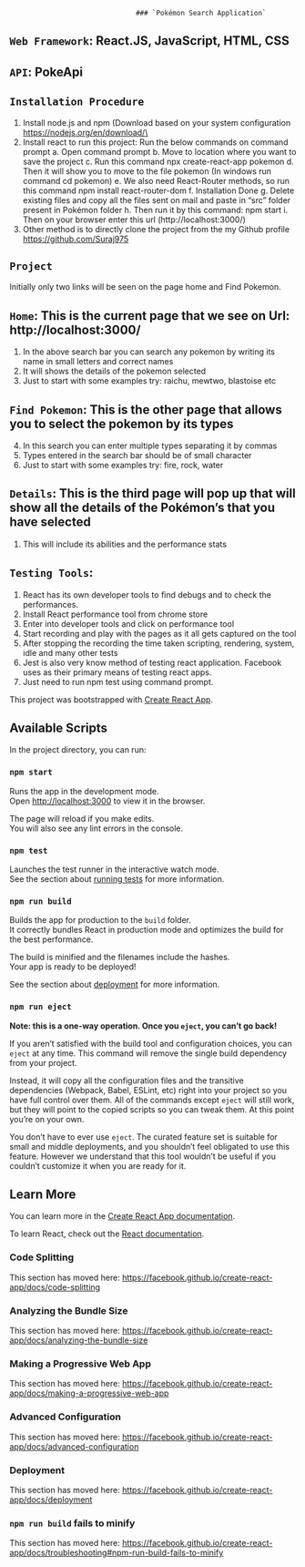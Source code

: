                                   ### `Pokémon Search Application`


## `Web Framework`: React.JS, JavaScript, HTML, CSS
## `API`: PokeApi 
## `Installation Procedure`
1.	Install node.js and npm (Download based on your system configuration https://nodejs.org/en/download/\
2.	Install react to run this project: Run the below commands on command prompt
a.	Open command prompt
b.	Move to location where you want to save the project
c.	Run this command npx create-react-app pokemon
d.	Then it will show you to move to the file pokemon (In windows run command cd pokemon)
e.	We also need React-Router methods, so run this command npm install react-router-dom 
f.	Installation Done
g.	Delete existing files and copy all the files sent on mail and paste in “src” folder present in Pokémon folder
h.	Then run it by this command: npm start
i.	Then on your browser enter this url (http://localhost:3000/)
3.	Other method is to directly clone the project from the my Github profile  https://github.com/Suraj975
## `Project`
Initially only two links will be seen on the page home and Find Pokemon.
## `Home`: This is the current page that we see on Url: http://localhost:3000/
1.	In the above search bar you can search any pokemon by writing its name in small letters and correct names
2.	It will shows the details of the pokemon selected
3.	Just to start with some examples try: raichu, mewtwo, blastoise etc
## `Find Pokemon`: This is the other page that allows you to select the pokemon by its types
4.	In this search you can enter multiple types separating it by commas
5.	Types entered in the search bar should be of small character
6.	Just to start with some examples try: fire, rock, water
## `Details`: This is the third page will pop up that will show all the details of the Pokémon’s that you have selected
1.	This will include its abilities and the performance stats 
## `Testing Tools`:
1.	React has its own developer tools to find debugs and to check the performances.
2.	Install React performance tool from chrome store
3.	Enter into developer tools and click on performance tool
4.	Start recording and play with the pages as it all gets captured on the tool
5.	After stopping the recording the time taken scripting, rendering, system, idle and many other tests
6.	Jest is also very know method of testing react application. Facebook uses as their primary means of testing react apps.
7.	Just need to run npm test using command prompt. 	



This project was bootstrapped with [Create React App](https://github.com/facebook/create-react-app).

## Available Scripts

In the project directory, you can run:

### `npm start`

Runs the app in the development mode.<br>
Open [http://localhost:3000](http://localhost:3000) to view it in the browser.

The page will reload if you make edits.<br>
You will also see any lint errors in the console.

### `npm test`

Launches the test runner in the interactive watch mode.<br>
See the section about [running tests](https://facebook.github.io/create-react-app/docs/running-tests) for more information.

### `npm run build`

Builds the app for production to the `build` folder.<br>
It correctly bundles React in production mode and optimizes the build for the best performance.

The build is minified and the filenames include the hashes.<br>
Your app is ready to be deployed!

See the section about [deployment](https://facebook.github.io/create-react-app/docs/deployment) for more information.

### `npm run eject`

**Note: this is a one-way operation. Once you `eject`, you can’t go back!**

If you aren’t satisfied with the build tool and configuration choices, you can `eject` at any time. This command will remove the single build dependency from your project.

Instead, it will copy all the configuration files and the transitive dependencies (Webpack, Babel, ESLint, etc) right into your project so you have full control over them. All of the commands except `eject` will still work, but they will point to the copied scripts so you can tweak them. At this point you’re on your own.

You don’t have to ever use `eject`. The curated feature set is suitable for small and middle deployments, and you shouldn’t feel obligated to use this feature. However we understand that this tool wouldn’t be useful if you couldn’t customize it when you are ready for it.

## Learn More

You can learn more in the [Create React App documentation](https://facebook.github.io/create-react-app/docs/getting-started).

To learn React, check out the [React documentation](https://reactjs.org/).

### Code Splitting

This section has moved here: https://facebook.github.io/create-react-app/docs/code-splitting

### Analyzing the Bundle Size

This section has moved here: https://facebook.github.io/create-react-app/docs/analyzing-the-bundle-size

### Making a Progressive Web App

This section has moved here: https://facebook.github.io/create-react-app/docs/making-a-progressive-web-app

### Advanced Configuration

This section has moved here: https://facebook.github.io/create-react-app/docs/advanced-configuration

### Deployment

This section has moved here: https://facebook.github.io/create-react-app/docs/deployment

### `npm run build` fails to minify

This section has moved here: https://facebook.github.io/create-react-app/docs/troubleshooting#npm-run-build-fails-to-minify
